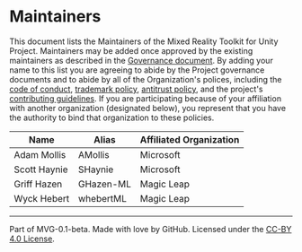 # Maintainers

This document lists the Maintainers of the Mixed Reality Toolkit for Unity Project. Maintainers may be added once approved by the existing maintainers as described in the [Governance document](./GOVERNANCE.md). By adding your name to this list you are agreeing to abide by the Project governance documents and to abide by all of the Organization's polices, including the [code of conduct](../org-docs/CODE-OF-CONDUCT.md), [trademark policy](../org-docs/TRADEMARKS.md), [antitrust policy](../org-docs/ANTITRUST.md), and the project's [contributing guidelines](./CONTRIBUTING.md). If you are participating because of your affiliation with another organization (designated below), you represent that you have the authority to bind that organization to these policies.

|     Name          |     Alias     |     Affiliated Organization     |
|-------------------|---------------|---------------------------------|
| Adam Mollis       | AMollis       | Microsoft                       |
| Scott Haynie      | SHaynie       | Microsoft                       |
| Griff Hazen       | GHazen-ML     | Magic Leap                      |
| Wyck Hebert       | whebertML     | Magic Leap                      |

---
Part of MVG-0.1-beta.
Made with love by GitHub. Licensed under the [CC-BY 4.0 License](https://creativecommons.org/licenses/by-sa/4.0/).
